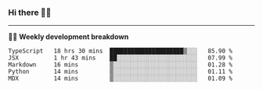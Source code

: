 ### Hi there 👋🏻

---

<!-- 📊 -->
🧑‍💻 **Weekly development breakdown**
<!--START_SECTION:waka-->
```text
TypeScript   18 hrs 30 mins  █████████████████████▒░░░   85.90 % 
JSX          1 hr 43 mins    ██░░░░░░░░░░░░░░░░░░░░░░░   07.99 % 
Markdown     16 mins         ▒░░░░░░░░░░░░░░░░░░░░░░░░   01.28 % 
Python       14 mins         ▒░░░░░░░░░░░░░░░░░░░░░░░░   01.11 % 
MDX          14 mins         ▒░░░░░░░░░░░░░░░░░░░░░░░░   01.09 % 
```
<!--END_SECTION:waka-->
